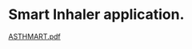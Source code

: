 # Smart Inhaler application.
[ASTHMART.pdf](https://github.com/jyotika02/asth_mart/files/9099974/ASTHMART.pdf)
